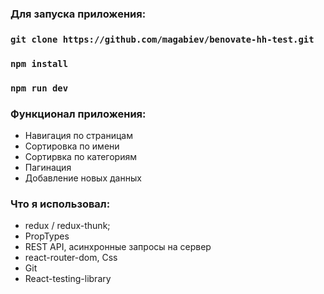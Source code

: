 ### Для запуска приложения:
### `git clone https://github.com/magabiev/benovate-hh-test.git`
### `npm install`
### `npm run dev`
### Функционал приложения:
- Навигация по страницам
- Сортировка по имени
- Сортирвка по категориям
- Пагинация
- Добавление новых данных
### Что я использовал: 
- redux / redux-thunk;
- PropTypes
- REST API, асинхронные запросы на сервер
- react-router-dom, Css
- Git
- React-testing-library
 
